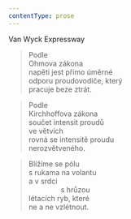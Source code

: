 ```yaml
---
contentType: prose
---
```


Van Wyck Expressway

> Podle  
> Ohmova zákona  
> napětí jest přímo úměrné  
> odporu proudovodiče, který  
> pracuje beze ztrát.

> Podle  
> Kirchhoffova zákona  
> součet intensit proudů  
> ve větvích  
> rovná se intensitě proudu  
> nerozvětveného.

> Blížíme se pólu  
> s rukama na volantu  
> a v srdci  
>                 s hrůzou  
> létacích ryb, které  
> ne a ne vzlétnout.
